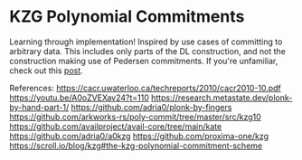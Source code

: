 # KZG Polynomial Commitments

Learning through implementation! Inspired by use cases of committing to arbitrary data. This includes only parts of the DL construction, and not the construction making use of Pedersen commitments. If you're unfamiliar, check out this [post](https://dankradfeist.de/ethereum/2020/06/16/kate-polynomial-commitments.html).

References:
https://cacr.uwaterloo.ca/techreports/2010/cacr2010-10.pdf
https://youtu.be/A0oZVEXav24?t=110
https://research.metastate.dev/plonk-by-hand-part-1/
https://github.com/adria0/plonk-by-fingers
https://github.com/arkworks-rs/poly-commit/tree/master/src/kzg10
https://github.com/availproject/avail-core/tree/main/kate
https://github.com/adria0/a0kzg
https://github.com/proxima-one/kzg
https://scroll.io/blog/kzg#the-kzg-polynomial-commitment-scheme